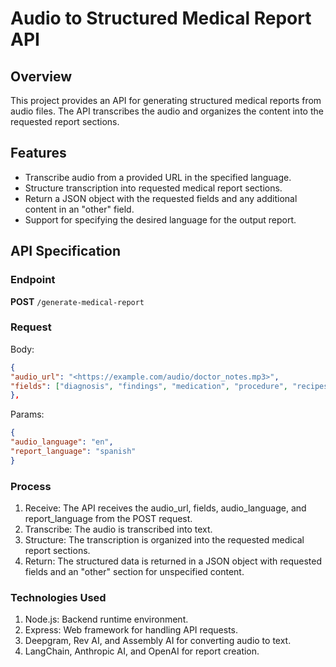 # Audio to Structured Medical Report API

## Overview

This project provides an API for generating structured medical reports from audio files. The API transcribes the audio and organizes the content into the requested report sections.

## Features

- Transcribe audio from a provided URL in the specified language.
- Structure transcription into requested medical report sections.
- Return a JSON object with the requested fields and any additional content in an "other" field.
- Support for specifying the desired language for the output report.

## API Specification

### Endpoint

**POST** `/generate-medical-report`

### Request

Body:

```json
{
"audio_url": "<https://example.com/audio/doctor_notes.mp3>",
"fields": ["diagnosis", "findings", "medication", "procedure", "recipes", "therapy"],
},
```

Params:

```json
{
"audio_language": "en",
"report_language": "spanish"
}
```

### Process

1. Receive: The API receives the audio_url, fields, audio_language, and report_language from the POST request.
2. Transcribe: The audio is transcribed into text.
3. Structure: The transcription is organized into the requested medical report sections.
4. Return: The structured data is returned in a JSON object with requested fields and an "other" section for unspecified content.

### Technologies Used

1. Node.js: Backend runtime environment.
2. Express: Web framework for handling API requests.
3. Deepgram, Rev AI, and Assembly AI for converting audio to text.
4. LangChain, Anthropic AI, and OpenAI for report creation.
